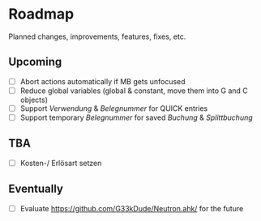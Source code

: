 # Roadmap

Planned changes, improvements, features, fixes, etc.

## Upcoming

- [ ] Abort actions automatically if MB gets unfocused
- [ ] Reduce global variables (global & constant, move them into G and C objects)
- [ ] Support _Verwendung_ & _Belegnummer_ for QUICK entries
- [ ] Support temporary _Belegnummer_ for saved _Buchung_ & _Splittbuchung_

## TBA

- [ ] Kosten-/ Erlösart setzen

## Eventually

- [ ] Evaluate https://github.com/G33kDude/Neutron.ahk/ for the future
